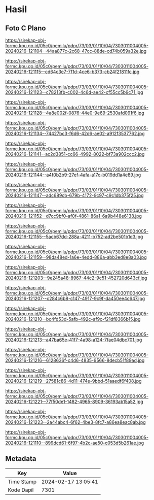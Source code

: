 # Hasil

## Foto C Plano

https://sirekap-obj-formc.kpu.go.id/05c0/pemilu/pdpr/73/03/01/10/04/7303011004005-20240216-121104--44aa877c-2c68-47cc-88de-cd74b059a32e.jpg

https://sirekap-obj-formc.kpu.go.id/05c0/pemilu/pdpr/73/03/01/10/04/7303011004005-20240216-121115--cd64c3e7-7f1d-4ce6-b373-cb24f21811fc.jpg

https://sirekap-obj-formc.kpu.go.id/05c0/pemilu/pdpr/73/03/01/10/04/7303011004005-20240216-121123--c78213fb-c002-4c6d-ae42-cf55cc5b9c71.jpg

https://sirekap-obj-formc.kpu.go.id/05c0/pemilu/pdpr/73/03/01/10/04/7303011004005-20240216-121128--4a8e002f-0876-44e0-9e69-2530afd091f6.jpg

https://sirekap-obj-formc.kpu.go.id/05c0/pemilu/pdpr/73/03/01/10/04/7303011004005-20240216-121134--74427bc3-f6d6-42d6-ae02-a912f3537762.jpg

https://sirekap-obj-formc.kpu.go.id/05c0/pemilu/pdpr/73/03/01/10/04/7303011004005-20240216-121141--ac2d3851-cc66-4992-8022-bf73a902ccc2.jpg

https://sirekap-obj-formc.kpu.go.id/05c0/pemilu/pdpr/73/03/01/10/04/7303011004005-20240216-121144--a4f0b2b9-27ef-4afa-a17c-b019dd1a4e89.jpg

https://sirekap-obj-formc.kpu.go.id/05c0/pemilu/pdpr/73/03/01/10/04/7303011004005-20240216-121147--adc689cb-679b-4172-9c97-c9c1db375f25.jpg

https://sirekap-obj-formc.kpu.go.id/05c0/pemilu/pdpr/73/03/01/10/04/7303011004005-20240216-121152--d7cc9bf0-af0f-4861-86a1-6a9b448e6138.jpg

https://sirekap-obj-formc.kpu.go.id/05c0/pemilu/pdpr/73/03/01/10/04/7303011004005-20240216-121155--5acb67dd-288a-4211-b752-ad2be501b1d3.jpg

https://sirekap-obj-formc.kpu.go.id/05c0/pemilu/pdpr/73/03/01/10/04/7303011004005-20240216-121159--98da48ed-1a6e-4edd-886a-abb3ed8e8a03.jpg

https://sirekap-obj-formc.kpu.go.id/05c0/pemilu/pdpr/73/03/01/10/04/7303011004005-20240216-121203--9e245a48-8967-44c2-9c51-452720d643cf.jpg

https://sirekap-obj-formc.kpu.go.id/05c0/pemilu/pdpr/73/03/01/10/04/7303011004005-20240216-121207--c284c6b8-c147-4917-9c9f-da450ee4c647.jpg

https://sirekap-obj-formc.kpu.go.id/05c0/pemilu/pdpr/73/03/01/10/04/7303011004005-20240216-121210--bc4fd53d-5afb-492c-af9c-f21df8366b15.jpg

https://sirekap-obj-formc.kpu.go.id/05c0/pemilu/pdpr/73/03/01/10/04/7303011004005-20240216-121213--a47ba65e-41f7-4a98-a124-7fae04dbc701.jpg

https://sirekap-obj-formc.kpu.go.id/05c0/pemilu/pdpr/73/03/01/10/04/7303011004005-20240216-121216--6128636f-c4d6-4835-9566-8decb51f89ad.jpg

https://sirekap-obj-formc.kpu.go.id/05c0/pemilu/pdpr/73/03/01/10/04/7303011004005-20240216-121219--27581c86-4d11-474e-9bbd-51aaedf6f408.jpg

https://sirekap-obj-formc.kpu.go.id/05c0/pemilu/pdpr/73/03/01/10/04/7303011004005-20240216-121221--77f50de1-1482-4965-8909-36193ab15a52.jpg

https://sirekap-obj-formc.kpu.go.id/05c0/pemilu/pdpr/73/03/01/10/04/7303011004005-20240216-121223--2a44abc4-6f62-4be3-8fc7-a86ea8eac8ab.jpg

https://sirekap-obj-formc.kpu.go.id/05c0/pemilu/pdpr/73/03/01/10/04/7303011004005-20240216-121110--899dcd61-6f97-4b2c-ae50-c053d5b261ae.jpg


## Metadata

| Key        | Value               |
| ---------- | ------------------- |
| Time Stamp | 2024-02-17 13:05:41 |
| Kode Dapil | 7301                |




